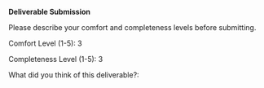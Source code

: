 **Deliverable Submission**

Please describe your comfort and completeness levels before submitting.

Comfort Level (1-5): 3

Completeness Level (1-5): 3

What did you think of this deliverable?:
